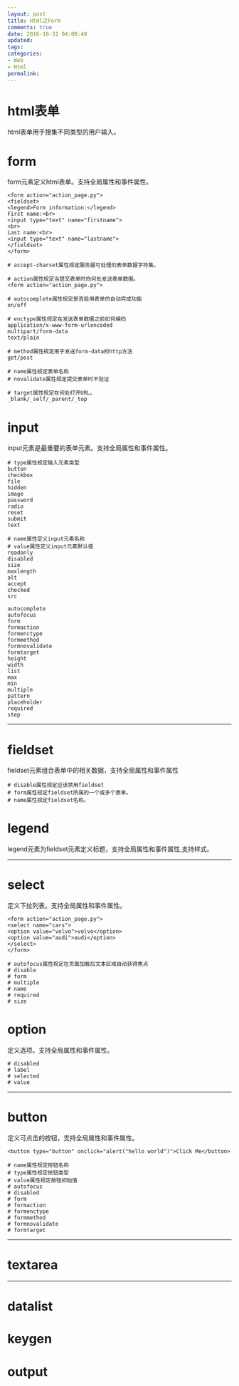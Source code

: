 ```yaml
---
layout: post
title: Html之Form
comments: true
date: 2016-10-31 04:00:49
updated:
tags:
categories:
- Web
- Html
permalink:
---
```


# html表单

html表单用于搜集不同类型的用户输入。

# form

form元素定义html表单。支持全局属性和事件属性。

    <form action="action_page.py">
    <fieldset>
    <legend>Form information:</legend>
    First name:<br>
    <input type="text" name="firstname">
    <br>
    Last name:<br>
    <input type="text" name="lastname">
    </fieldset>
    </form>

    # accept-charset属性规定服务器可处理的表单数据字符集。

    # action属性规定当提交表单时向何处发送表单数据。
    <form action="action_page.py">

    # autocomplete属性规定是否启用表单的自动完成功能
    on/off

    # enctype属性规定在发送表单数据之前如何编码
    application/x-www-form-urlencoded
    multipart/form-data
    text/plain

    # method属性规定用于发送form-data的http方法
    get/post

    # name属性规定表单名称
    # novalidate属性规定提交表单时不验证

    # target属性规定在何处打开URL。
    _blank/_self/_parent/_top

# input

input元素是最重要的表单元素。支持全局属性和事件属性。

    # type属性规定输入元素类型
    button
    checkbox
    file
    hidden
    image
    password
    radio
    reset
    submit
    text

    # name属性定义input元素名称
    # value属性定义input元素默认值
    readonly
    disabled
    size
    maxlength
    alt
    accept
    checked
    src

    autocomplete
    autofocus
    form
    formaction
    formenctype
    formmethod
    formnovalidate
    formtarget
    height
    width
    list
    max
    min
    multiple
    pattern
    placeholder
    required
    step

***

# fieldset

fieldset元素组合表单中的相关数据，支持全局属性和事件属性

    # disable属性规定应该禁用fieldset
    # form属性规定fieldset所属的一个或多个表单。
    # name属性规定fieldset名称。

# legend

legend元素为fieldset元素定义标题，支持全局属性和事件属性,支持样式。

***

# select

定义下拉列表。支持全局属性和事件属性。

    <form action="action_page.py">
    <select name="cars">
    <option value="volvo">volvo</option>
    <option value="audi">audi</option>
    </select>
    </form>

    # autofocus属性规定在页面加载后文本区域自动获得焦点
    # disable
    # form
    # multiple
    # name
    # required
    # size

# option

定义选项。支持全局属性和事件属性。

    # disabled
    # label
    # selected
    # value

***

# button

定义可点击的按钮，支持全局属性和事件属性。

    <button type="button" onclick="alert("hello world")">Click Me</button>

    # name属性规定按钮名称
    # type属性规定按钮类型
    # value属性规定按钮初始值
    # autofocus
    # disabled
    # form
    # formaction
    # formenctype
    # formmethod
    # formnovalidate
    # formtarget

***

# textarea

***

# datalist

# keygen

# output
